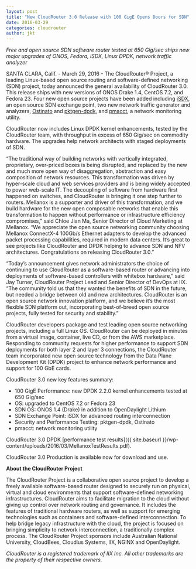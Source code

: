 ```yaml
---
layout: post
title: "New CloudRouter 3.0 Release with 100 GigE Opens Doors for SDN"
date: 2016-03-29
categories: cloudrouter
author: jkt
---
```


*Free and open source SDN software router tested at 650 Gig/sec ships new major upgrades of ONOS, Fedora, iSDX, Linux DPDK, network traffic analyzer*

SANTA CLARA, Calif. - March 29, 2016 - The CloudRouter® Project, a leading Linux-based open source routing and software-defined networking (SDN) project, today announced the general availability of CloudRouter 3.0. This release ships with new versions of ONOS Drake 1.4, CentOS 7.2, and Fedora 23. Four new open source projects have been added including [iSDX](https://github.com/sdn-ixp/iSDX), an open source SDN exchange point, two new network traffic generator and analyzers, [Ostinato](http://ostinato.org/) and [pktgen-dpdk](http://dpdk.org/browse/apps/pktgen-dpdk/), and [pmacct](http://www.pmacct.net/), a network monitoring utility. 

CloudRouter now includes Linux DPDK kernel enhancements, tested by the CloudRouter team, with throughput in excess of 650 Gig/sec on commodity hardware. The upgrades help network architects with staged deployments of SDN.  

“The traditional way of building networks with vertically integrated, proprietary, over-priced boxes is being disrupted, and replaced by the new and much more open way of disaggregation, abstraction and easy composition of network resources. This transformation was driven by hyper-scale cloud and web services providers and is being widely accepted to power web-scale IT. The decoupling of software from hardware first happened on switches, and CloudRouter is bringing it one step further to routers. Mellanox is a supporter and driver of this transformation, and we build hardware for the new open composable networks that enable this transformation to happen without performance or infrastructure efficiency compromises,” said Chloe Jian Ma, Senior Director of Cloud Marketing at Mellanox. “We appreciate the open source networking community choosing Mellanox ConnectX-4 100Gb/s Ethernet adapters to develop the advanced packet processing capabilities, required in modern data centers.  It’s great to see projects like CloudRouter and DPDK helping to advance SDN and NFV architectures. Congratulations on releasing CloudRouter 3.0.” 

“Today’s announcement gives network administrators the choice of continuing to use CloudRouter as a software-based router or advancing into deployments of software-based controllers with whitebox hardware,” said Jay Turner, CloudRouter Project Lead and Senior Director of DevOps at IIX. “The community told us that they wanted the benefits of SDN in the future, but needed a bridge between old and new architectures. CloudRouter is an open source network innovation platform, and we believe it’s the most flexible SDN platform out, incorporating best-of-breed open source projects, fully tested for security and stability.”

CloudRouter developers package and test leading open source networking projects, including a full Linux OS. CloudRouter can be deployed in minutes from a virtual image, container, live CD, or from the AWS marketplace. Responding to community requests for higher performance to support SDN deployments for both layer 2 and layer 3 connections, the CloudRouter team incorporated new open source technology from the Data Plane Development Kit (DPDK) project to enhance network performance and support  for 100 GbE cards.

CloudRouter 3.0 new key features summary:

* 100 GigE Performance: new DPDK 2.2.0 kernel enhancements tested at 650 Gig/sec
* OS: upgraded to CentOS 7.2 or Fedora 23 
* SDN OS: ONOS 1.4 (Drake) in addition to OpenDaylight Lithium 
* SDN Exchange Point: iSDX for advanced routing interconnection
* Security and Performance Testing: pktgen-dpdk, Ostinato
* pmacct: network monitoring utility

CloudRouter 3.0 DPDK [performance test results]({{ site.baseurl }}/wp-content/uploads/2016/03/MellanoxTestResults.pdf).

CloudRouter 3.0 Production is available now for download and use. 

**About the CloudRouter Project**

The CloudRouter Project is a collaborative open source project to develop a freely available software-based router designed to securely run on physical, virtual and cloud environments that support software-defined networking infrastructures. CloudRouter aims to facilitate migration to the cloud without giving up control over network routing and governance. It includes the features of traditional hardware routers, as well as support for emerging technologies such as containers and software-defined interconnection. To help bridge legacy infrastructure with the cloud, the project is focused on bringing simplicity to network interconnection, a traditionally complex process. The CloudRouter Project sponsors include Australian National University, CloudBees, Cloudius Systems, IIX, NGINX and OpenDaylight.

*CloudRouter is a registered trademark of IIX Inc. All other trademarks are the property of their respective owners.*
